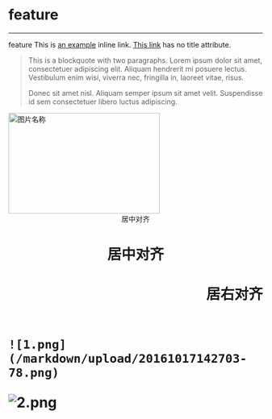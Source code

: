# feature
-------------
feature
This is [an example](http://example.com/ "Title") inline link.
[This link](http://example.net/) has no title attribute.

> This is a blockquote with two paragraphs. Lorem ipsum dolor sit amet,
> consectetuer adipiscing elit. Aliquam hendrerit mi posuere lectus.
> Vestibulum enim wisi, viverra nec, fringilla in, laoreet vitae, risus.
>
> Donec sit amet nisl. Aliquam semper ipsum sit amet velit. Suspendisse
> id sem consectetuer libero luctus adipiscing.
 <img src="/markdown/upload/20161017142703-78.png" width = "300" height = "200" alt="图片名称" align=center />
<center>居中对齐</center>


<h1 style="text-align:center">居中对齐 <h1>

<h1 style="text-align:right">居右对齐 <h1>

                                              ![1.png](/markdown/upload/20161017142703-78.png)
![2.png](/markdown/upload/20161017143211-52.png)
